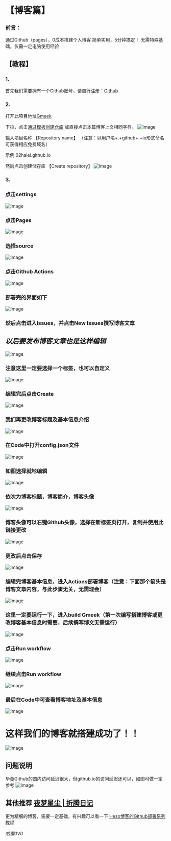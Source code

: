 # 【博客篇】
### 前言：
通过Github（pages），0成本搭建个人博客
简单实用，5分钟搞定！
无需特殊基础，仅需一定电脑使用经验
## 【教程】
### 1.
首先我们需要拥有一个Github账号，请自行注册：[Github](http://github.com)

### 2.
打开此项目地址[Gmeek](https://github.com/Meekdai/Gmeek)

下拉，点击[通过模板创建仓库](https://github.com/new?template_name=Gmeek-template&template_owner=Meekdai)
或直接点击本篇博客上文相同字样。
![Image](https://github.com/user-attachments/assets/903b755b-5bb7-43ab-ad77-73a5ab03c250)

输入项目名称 【Repository name】
（注意：以用户名+.+github+.+io形式命名可获得相应免费域名）

示例  02halei.github.io

然后点击创建储存库 【Create repository】
![Image](https://github.com/user-attachments/assets/5a984a98-b933-4e49-9bf4-b05793d44634)

### 3.
### 点击**settings**
![Image](https://github.com/user-attachments/assets/bb2b13bb-fe67-4bc6-aca3-b34d56639194)

### 点击**Pages**
![Image](https://github.com/user-attachments/assets/62322ddd-5c2f-4fc3-8e80-b600a031cf99)

### 选择**source**
![Image](https://github.com/user-attachments/assets/89d376ff-df94-45cd-a97d-f1bb9cc7a7da)

### 点击**Github Actions**
![Image](https://github.com/user-attachments/assets/3c9e695f-b76c-432c-9d44-791605438775)

### 部署完的界面如下
![Image](https://github.com/user-attachments/assets/7bc9decf-8d3b-4331-a99b-26d5f4de1c75)

### 然后点击进入**Issues**，并点击**New Issues**撰写博客文章
## _以后要发布博客文章也是这样编辑_
![Image](https://github.com/user-attachments/assets/aef382bc-08d4-4e8b-8b95-c21d2faecbbd)

### 注意这里一定要选择一个标签，也可以自定义
![Image](https://github.com/user-attachments/assets/57ad1c7e-1279-499e-b2b6-fa7c830101a1)

### 编辑完后点击**Create**
![Image](https://github.com/user-attachments/assets/bf2611a1-8073-43c0-b167-68cf5b86f9eb)

### 我们再更改博客标题及基本信息介绍
![Image](https://github.com/user-attachments/assets/5cf355c8-ad77-4069-a2d9-a2a3508c8e9a)

### 在**Code**中打开**config.json**文件
![Image](https://github.com/user-attachments/assets/3197ad70-e32d-4369-9860-689264bddf1a)

### 如图选择就地编辑
![Image](https://github.com/user-attachments/assets/2c4fac2d-ad37-4783-850f-8ef980073d0e)

### 依次为博客标题，博客简介，博客头像
![Image](https://github.com/user-attachments/assets/d578ac97-2320-4a34-a9e9-63d5e908036e)

### 博客头像可以右键Github头像，选择在新标签页打开，复制并使用此链接更改
![Image](https://github.com/user-attachments/assets/806a3fad-7583-4862-a505-a237422c5d29)

### 更改后点击保存
![Image](https://github.com/user-attachments/assets/355fc487-d1e0-4406-bc9d-05c142fc14e7)

### 编辑完博客基本信息，进入**Actions**部署博客（注意：下面那个箭头是博客文章内容，与此步骤无关，无需理会）
![Image](https://github.com/user-attachments/assets/d2657435-7a26-4c6a-a6c6-4cda20ed2271)

### 这里一定要运行一下，进入**build Gmeek**（第一次编写搭建博客或更改博客基本信息时需要，后续撰写博文无需运行）
![Image](https://github.com/user-attachments/assets/8cfffba0-11af-480e-b0fd-2dfef538fed9)

### 点击**Run workflow**
![Image](https://github.com/user-attachments/assets/d9fef5aa-2f12-42e4-9531-101897fd5360)

### 继续点击**Run workflow**
![Image](https://github.com/user-attachments/assets/7250aca1-b0e0-42e8-a377-1712d70ed9b6)

### 最后在**Code**中可查看**博客地址及基本信息**
![Image](https://github.com/user-attachments/assets/0c567f4a-8b5f-4f6c-b345-1b1d0492d3f4)

# 这样我们的博客就搭建成功了！！
![Image](https://github.com/user-attachments/assets/d611e9b4-2b08-4fe5-9673-0237f7e55f43)

## 问题说明
毕竟Github的国内访问延迟很大，但github.io的访问延迟还可以，如图可做一定参考
![Image](https://github.com/user-attachments/assets/cd4adb49-f85b-4821-8bfc-f328091f6338)

## 其他推荐    [夜梦星尘 | 折腾日记](https://tech.yemengstar.com/)
更为精细的博客，需要一定基础，有兴趣可以看一下
[Heso博客的Github部署系列教程](https://tech.yemengstar.com/hexo-tutorial-deploy-githubpages-beginner/)

_哈雷0V0_


